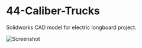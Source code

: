 # 44-Caliber-Trucks
Solidworks CAD model for electric longboard project.

![Screenshot](https://user-images.githubusercontent.com/14359191/29767779-9812bb46-8b98-11e7-975f-818928caa118.JPG)
